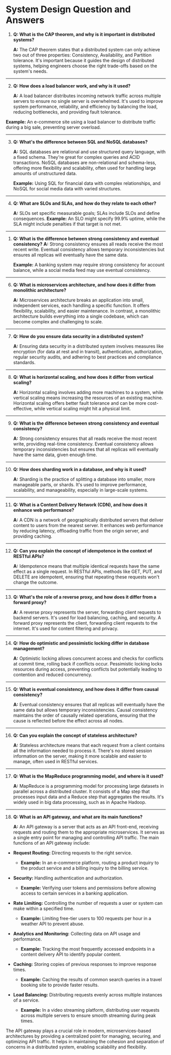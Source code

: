 # System Design Question and Answers

1. **Q: What is the CAP theorem, and why is it important in distributed systems?**

    **A:** The CAP theorem states that a distributed system can only achieve two out of three properties: Consistency, Availability, and Partition tolerance. It's important because it guides the design of distributed systems, helping engineers choose the right trade-offs based on the system's needs.

---

2. **Q: How does a load balancer work, and why is it used?**

    **A:** A load balancer distributes incoming network traffic across multiple servers to ensure no single server is overwhelmed. It's used to improve system performance, reliability, and efficiency by balancing the load, reducing bottlenecks, and providing fault tolerance.

**Example:** An e-commerce site using a load balancer to distribute traffic during a big sale, preventing server overload.

---

3. **Q: What's the difference between SQL and NoSQL databases?**

    **A:** SQL databases are relational and use structured query language, with a fixed schema. They're great for complex queries and ACID transactions. NoSQL databases are non-relational and schema-less, offering more flexibility and scalability, often used for handling large amounts of unstructured data.

    **Example:** Using SQL for financial data with complex relationships, and NoSQL for social media data with varied structures.

---

4. **Q: What are SLOs and SLAs, and how do they relate to each other?**
   
   **A:** SLOs set specific measurable goals; SLAs include SLOs and define consequences.
   **Example:** An SLO might specify 99.9% uptime, while the SLA might include penalties if that target is not met.

---

1. **Q: What is the difference between strong consistency and eventual consistency?**
    **A:** Strong consistency ensures all reads receive the most recent write. Eventual consistency allows temporary inconsistencies but ensures all replicas will eventually have the same data.
    
    **Example:** A banking system may require strong consistency for account balance, while a social media feed may use eventual consistency.

---

6. **Q: What is microservices architecture, and how does it differ from monolithic architecture?**

    **A:** Microservices architecture breaks an application into small, independent services, each handling a specific function. It offers flexibility, scalability, and easier maintenance. In contrast, a monolithic architecture builds everything into a single codebase, which can become complex and challenging to scale.

---

7. **Q: How do you ensure data security in a distributed system?**

    **A:** Ensuring data security in a distributed system involves measures like encryption (for data at rest and in transit), authentication, authorization, regular security audits, and adhering to best practices and compliance standards.

---

8. **Q: What is horizontal scaling, and how does it differ from vertical scaling?**

    **A:** Horizontal scaling involves adding more machines to a system, while vertical scaling means increasing the resources of an existing machine. Horizontal scaling offers better fault tolerance and can be more cost-effective, while vertical scaling might hit a physical limit.

---

9. **Q: What is the difference between strong consistency and eventual consistency?**

    **A:** Strong consistency ensures that all reads receive the most recent write, providing real-time consistency. Eventual consistency allows temporary inconsistencies but ensures that all replicas will eventually have the same data, given enough time.

---

10. **Q: How does sharding work in a database, and why is it used?**

    **A:** Sharding is the practice of splitting a database into smaller, more manageable parts, or shards. It's used to improve performance, scalability, and manageability, especially in large-scale systems.

---

11. **Q: What is a Content Delivery Network (CDN), and how does it enhance web performance?**

    **A:** A CDN is a network of geographically distributed servers that deliver content to users from the nearest server. It enhances web performance by reducing latency, offloading traffic from the origin server, and providing caching.

---

12. **Q: Can you explain the concept of idempotence in the context of RESTful APIs?**

    **A:** Idempotence means that multiple identical requests have the same effect as a single request. In RESTful APIs, methods like GET, PUT, and DELETE are idempotent, ensuring that repeating these requests won't change the outcome.

---

13. **Q: What's the role of a reverse proxy, and how does it differ from a forward proxy?**
    
    **A:** A reverse proxy represents the server, forwarding client requests to backend servers. It's used for load balancing, caching, and security. A forward proxy represents the client, forwarding client requests to the internet. It's used for content filtering and privacy.

---

14. **Q: How do optimistic and pessimistic locking differ in database management?**

    **A:** Optimistic locking allows concurrent access and checks for conflicts at commit time, rolling back if conflicts occur. Pessimistic locking locks resources during access, preventing conflicts but potentially leading to contention and reduced concurrency.

---

15. **Q: What is eventual consistency, and how does it differ from causal consistency?**

    **A:** Eventual consistency ensures that all replicas will eventually have the same data but allows temporary inconsistencies. Causal consistency maintains the order of causally related operations, ensuring that the cause is reflected before the effect across all nodes.

---

16. **Q: Can you explain the concept of stateless architecture?**

    **A:** Stateless architecture means that each request from a client contains all the information needed to process it. There's no stored session information on the server, making it more scalable and easier to manage, often used in RESTful services.

---

17. **Q: What is the MapReduce programming model, and where is it used?**

    **A:** MapReduce is a programming model for processing large datasets in parallel across a distributed cluster. It consists of a Map step that processes input data and a Reduce step that aggregates the results. It's widely used in big data processing, such as in Apache Hadoop.

---
    
18. **Q: What is an API gateway, and what are its main functions?**

    **A:** An API gateway is a server that acts as an API front-end, receiving requests and routing them to the appropriate microservices. It serves as a single entry point for managing and controlling API traffic. The main functions of an API gateway include:

- **Request Routing:** Directing requests to the right service.
  - **Example:** In an e-commerce platform, routing a product inquiry to the product service and a billing inquiry to the billing service.

- **Security:** Handling authentication and authorization.
  - **Example:** Verifying user tokens and permissions before allowing access to certain services in a banking application.

- **Rate Limiting:** Controlling the number of requests a user or system can make within a specified time.
  - **Example:** Limiting free-tier users to 100 requests per hour in a weather API to prevent abuse.

- **Analytics and Monitoring:** Collecting data on API usage and performance.
  - **Example:** Tracking the most frequently accessed endpoints in a content delivery API to identify popular content.

- **Caching:** Storing copies of previous responses to improve response times.
  - **Example:** Caching the results of common search queries in a travel booking site to provide faster results.

- **Load Balancing:** Distributing requests evenly across multiple instances of a service.
  - **Example:** In a video streaming platform, distributing user requests across multiple servers to ensure smooth streaming during peak times.

The API gateway plays a crucial role in modern, microservices-based architectures by providing a centralized point for managing, securing, and optimizing API traffic. It helps in maintaining the cohesion and separation of concerns in a distributed system, enabling scalability and flexibility.
